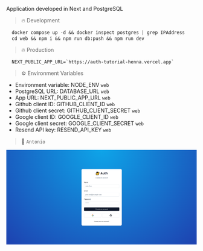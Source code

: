 Application developed in Next and PostgreSQL

> :fire: Development

```
  docker compose up -d && docker inspect postgres | grep IPAddress
  cd web && npm i && npm run db:push && npm run dev
```

> :fire: Production

```
  NEXT_PUBLIC_APP_URL=`https://auth-tutorial-henna.vercel.app`
```

> :gear: Environment Variables

- Environment variable: NODE_ENV `web`
- PostgreSQL URL: DATABASE_URL `web`
- App URL: NEXT_PUBLIC_APP_URL `web`
- Github client ID: GITHUB_CLIENT_ID `web`
- Github client secret: GITHUB_CLIENT_SECRET `web`
- Google client ID: GOOGLE_CLIENT_ID `web`
- Google client secret: GOOGLE_CLIENT_SECRET `web`
- Resend API key: RESEND_API_KEY `web`

> :thought_balloon: `Antonio`

![Cover](./assets/cover.png)